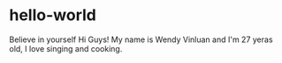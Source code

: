 # hello-world
Believe in yourself
Hi Guys!
 My name is Wendy Vinluan and I'm 27 yeras old, I love singing and cooking.
